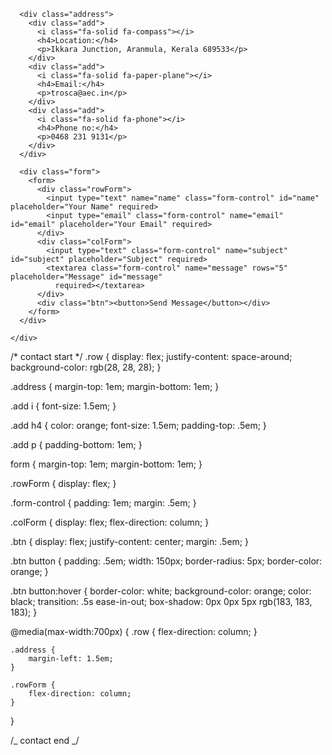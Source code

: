 <section id="contact" class="contact">
    <div class="row">

      <div class="address">
        <div class="add">
          <i class="fa-solid fa-compass"></i>
          <h4>Location:</h4>
          <p>Ikkara Junction, Aranmula, Kerala 689533</p>
        </div>
        <div class="add">
          <i class="fa-solid fa-paper-plane"></i>
          <h4>Email:</h4>
          <p>trosca@aec.in</p>
        </div>
        <div class="add">
          <i class="fa-solid fa-phone"></i>
          <h4>Phone no:</h4>
          <p>0468 231 9131</p>
        </div>
      </div>

      <div class="form">
        <form>
          <div class="rowForm">
            <input type="text" name="name" class="form-control" id="name" placeholder="Your Name" required>
            <input type="email" class="form-control" name="email" id="email" placeholder="Your Email" required>
          </div>
          <div class="colForm">
            <input type="text" class="form-control" name="subject" id="subject" placeholder="Subject" required>
            <textarea class="form-control" name="message" rows="5" placeholder="Message" id="message"
              required></textarea>
          </div>
          <div class="btn"><button>Send Message</button></div>
        </form>
      </div>

    </div>

  </section>
  /* contact start  */
.row {
    display: flex;
    justify-content: space-around;
    background-color: rgb(28, 28, 28);
}

.address {
margin-top: 1em;
margin-bottom: 1em;
}

.add i {
font-size: 1.5em;
}

.add h4 {
color: orange;
font-size: 1.5em;
padding-top: .5em;
}

.add p {
padding-bottom: 1em;
}

form {
margin-top: 1em;
margin-bottom: 1em;
}

.rowForm {
display: flex;
}

.form-control {
padding: 1em;
margin: .5em;
}

.colForm {
display: flex;
flex-direction: column;
}

.btn {
display: flex;
justify-content: center;
margin: .5em;
}

.btn button {
padding: .5em;
width: 150px;
border-radius: 5px;
border-color: orange;
}

.btn button:hover {
border-color: white;
background-color: orange;
color: black;
transition: .5s ease-in-out;
box-shadow: 0px 0px 5px rgb(183, 183, 183);
}

@media(max-width:700px) {
.row {
flex-direction: column;
}

    .address {
        margin-left: 1.5em;
    }

    .rowForm {
        flex-direction: column;
    }

}

/_ contact end _/
